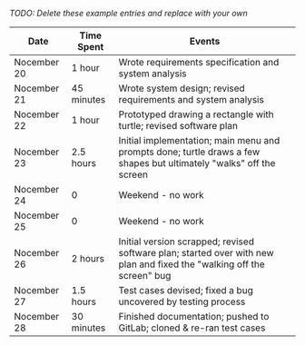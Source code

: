 *TODO: Delete these example entries and replace with your own*  	         	  

| Date        | Time Spent | Events  	         	  
|-------------|------------|--------------------  	         	  
| Nocember 20 | 1 hour     | Wrote requirements specification and system analysis  	         	  
| Nocember 21 | 45 minutes | Wrote system design; revised requirements and system analysis  	         	  
| Nocember 22 | 1 hour     | Prototyped drawing a rectangle with turtle; revised software plan  	         	  
| Nocember 23 | 2.5 hours  | Initial implementation; main menu and prompts done; turtle draws a few shapes but ultimately "walks" off the screen  	         	  
| Nocember 24 | 0          | Weekend - no work  	         	  
| Nocember 25 | 0          | Weekend - no work  	         	  
| Nocember 26 | 2 hours    | Initial version scrapped; revised software plan; started over with new plan and fixed the "walking off the screen" bug  	         	  
| Nocember 27 | 1.5 hours  | Test cases devised; fixed a bug uncovered by testing process  	         	  
| Nocember 28 | 30 minutes | Finished documentation; pushed to GitLab; cloned & re-ran test cases  	         	  
